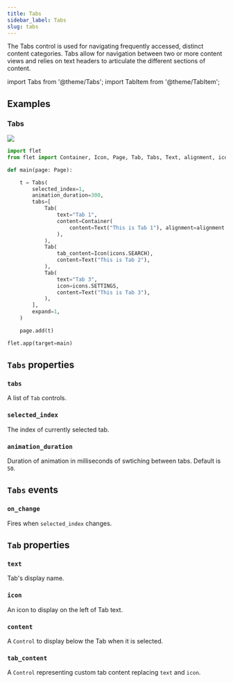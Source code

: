 ```yaml
---
title: Tabs
sidebar_label: Tabs
slug: tabs
---
```


The Tabs control is used for navigating frequently accessed, distinct content categories. Tabs allow for navigation between two or more content views and relies on text headers to articulate the different sections of content.

import Tabs from '@theme/Tabs';
import TabItem from '@theme/TabItem';

## Examples

### Tabs

<img src="/img/docs/controls/tabs/tabs-simple.gif" className="screenshot-60"/>

<Tabs groupId="language">
  <TabItem value="python" label="Python" default>

```python
import flet
from flet import Container, Icon, Page, Tab, Tabs, Text, alignment, icons

def main(page: Page):

    t = Tabs(
        selected_index=1,
        animation_duration=300,
        tabs=[
            Tab(
                text="Tab 1",
                content=Container(
                    content=Text("This is Tab 1"), alignment=alignment.center
                ),
            ),
            Tab(
                tab_content=Icon(icons.SEARCH),
                content=Text("This is Tab 2"),
            ),
            Tab(
                text="Tab 3",
                icon=icons.SETTINGS,
                content=Text("This is Tab 3"),
            ),
        ],
        expand=1,
    )

    page.add(t)

flet.app(target=main)
```
  </TabItem>
</Tabs>

## `Tabs` properties

### `tabs`

A list of `Tab` controls.

### `selected_index`

The index of currently selected tab.

### `animation_duration`

Duration of animation in milliseconds of swtiching between tabs. Default is `50`.

## `Tabs` events

### `on_change`

Fires when `selected_index` changes.

## `Tab` properties

### `text`

Tab's display name.

### `icon`

An icon to display on the left of Tab text.

### `content`

A `Control` to display below the Tab when it is selected.

### `tab_content`

A `Control` representing custom tab content replacing `text` and `icon`.